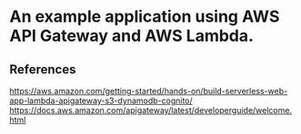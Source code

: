 # An example application using AWS API Gateway and AWS Lambda.

## References

https://aws.amazon.com/getting-started/hands-on/build-serverless-web-app-lambda-apigateway-s3-dynamodb-cognito/
https://docs.aws.amazon.com/apigateway/latest/developerguide/welcome.html
